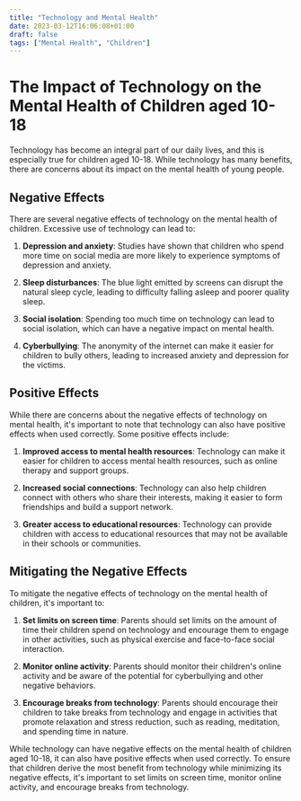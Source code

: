 ```yaml
---
title: "Technology and Mental Health"
date: 2023-03-12T16:06:08+01:00
draft: false
tags: ["Mental Health", "Children"]
---
```


# The Impact of Technology on the Mental Health of Children aged 10-18

Technology has become an integral part of our daily lives, and this is especially true for children aged 10-18. While technology has many benefits, there are concerns about its impact on the mental health of young people.

## Negative Effects

There are several negative effects of technology on the mental health of children. Excessive use of technology can lead to:

1. **Depression and anxiety**: Studies have shown that children who spend more time on social media are more likely to experience symptoms of depression and anxiety.

2. **Sleep disturbances**: The blue light emitted by screens can disrupt the natural sleep cycle, leading to difficulty falling asleep and poorer quality sleep.

3. **Social isolation**: Spending too much time on technology can lead to social isolation, which can have a negative impact on mental health.

4. **Cyberbullying**: The anonymity of the internet can make it easier for children to bully others, leading to increased anxiety and depression for the victims.

## Positive Effects

While there are concerns about the negative effects of technology on mental health, it's important to note that technology can also have positive effects when used correctly. Some positive effects include:

1. **Improved access to mental health resources**: Technology can make it easier for children to access mental health resources, such as online therapy and support groups.

2. **Increased social connections**: Technology can also help children connect with others who share their interests, making it easier to form friendships and build a support network.

3. **Greater access to educational resources**: Technology can provide children with access to educational resources that may not be available in their schools or communities.

## Mitigating the Negative Effects

To mitigate the negative effects of technology on the mental health of children, it's important to:

1. **Set limits on screen time**: Parents should set limits on the amount of time their children spend on technology and encourage them to engage in other activities, such as physical exercise and face-to-face social interaction.

2. **Monitor online activity**: Parents should monitor their children's online activity and be aware of the potential for cyberbullying and other negative behaviors.

3. **Encourage breaks from technology**: Parents should encourage their children to take breaks from technology and engage in activities that promote relaxation and stress reduction, such as reading, meditation, and spending time in nature.

While technology can have negative effects on the mental health of children aged 10-18, it can also have positive effects when used correctly. To ensure that children derive the most benefit from technology while minimizing its negative effects, it's important to set limits on screen time, monitor online activity, and encourage breaks from technology.
